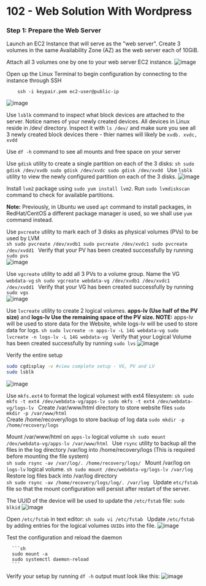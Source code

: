 # 102 - Web Solution With Wordpress

### Step 1: Prepare the Web Server
Launch an EC2 Instance that will serve as the "web server". Create 3 volumes in the same Availability Zone (AZ) as the web server each of 10GiB.

Attach all 3 volumes one by one to your web server EC2 instance.
![image](https://github.com/gideonsngo/DevOpsTraining/assets/74353147/90699fbe-bfaf-489b-bc45-66c208b44a58)

Open up the Linux Terminal to begin configuration by connecting to the instance through SSH
```
    ssh -i keypair.pem ec2-user@public-ip
```
![image](https://github.com/gideonsngo/DevOpsTraining/assets/74353147/adeca305-2c34-4102-bfee-6c1b1391fe83)

Use `lsblk` command to inspect what block devices are attached to the server. Notice names of your newly created devices. All devices in Linux reside in /dev/ directory. Inspect it with `ls /dev/` and make sure you see all 3 newly created block devices there - thier names will likely be `xvdb. xvdc, xvdd`

Use `df -h` command to see all mounts and free space on your server

Use `gdisk` utility to create a single partition on each of the 3 disks:
     ```sh
     sudo gdisk /dev/xvdb
     sudo gdisk /dev/xvdc
     sudo gdisk /dev/xvdd
     ```
Use `lsblk` utility to view the newly configured partition on each of the 3 disks.
![image](https://github.com/gideonsngo/DevOpsTraining/assets/74353147/679f5e17-6255-4d39-937e-58672d7fb04e)

Install `lvm2` package using `sudo yum install lvm2`. Run `sudo lvmdiskscan` command to check for available partitions.

**Note:** Previously, in Ubuntu we used `apt` command to install packages, in RedHat/CentOS a different package manager is used, so we shall use `yum` command instead.

Use `pvcreate` utility to mark each of 3 disks as physical volumes (PVs) to be used by LVM  
     ```sh
     sudo pvcreate /dev/xvdb1
     sudo pvcreate /dev/xvdc1
     sudo pvcreate /dev/xvdd1
     ```
Verify that your PV has been created successfully by running `sudo pvs`  
![image](https://github.com/gideonsngo/DevOpsTraining/assets/74353147/2f77f322-0bc5-4371-bcba-7b3adf8ced70)

Use `vgcreate` utility to add all 3 PVs to a volume group. Name the VG `webdata-vg`
     ```sh
     sudo vgcreate webdata-vg /dev/xvdb1 /dev/xvdc1 /dev/xvdd1
     ```
Verify that your VG has been created successfully by running `sudo vgs`  
![image](https://github.com/gideonsngo/DevOpsTraining/assets/74353147/ba7b32de-ede4-4622-9e8a-7a8f588e502c)

Use `lvcreate` utility to create 2 logical volumes. **apps-lv (Use half of the PV size)** and **logs-lv Use the remaining space of the PV size. NOTE:** apps-lv will be used to store data for the Website, while logs-lv will be used to store data for logs.
     ```sh
     sudo lvcreate -n apps-lv -L 14G webdata-vg
     sudo lvcreate -n logs-lv -L 14G webdata-vg
     ```
Verify that your Logical Volume has been created successfully by running `sudo lvs` 
![image](https://github.com/gideonsngo/DevOpsTraining/assets/74353147/bb04a154-5ed5-4c86-91ca-ffac797ac418)

Verify the entire setup
```sh
sudo cgdisplay -v #view complete setup - VG, PV and LV
sudo lsblk
```
![image](https://github.com/gideonsngo/DevOpsTraining/assets/74353147/d473cc8d-e40a-4c43-b484-3814b338bb54)

Use `mkfs.ext4` to format the logical volumest with ext4 filesystem:
     ```sh
     sudo mkfs -t ext4 /dev/webdata-vg/apps-lv
     sudo mkfs -t ext4 /dev/webdata-vg/logs-lv
     ```
Create /var/www/html directory to store website files ```sudo mkdir -p /var/www/html```  
Create /home/recovery/logs to store backup of log data ```sudo mkdir -p /home/recovery/logs```

Mount /var/www/html on `apps-lv` logical volume 
     ```sh
     sudo mount /dev/webdata-vg/apps-lv /var/www/html
     ```
Use `rsync` utility to backup all the files in the log directory /var/log into /home/recovery/logs (This is required before mounting the file system)   
     ```sh
     sudo rsync -av /var/log/. /home/recovery/logs/
     ```
Mount /var/log on `logs-lv` logical volume.
     ```sh
     sudo mount /dev/webdata-vg/logs-lv /var/log
     ```
Restore log files back into /var/log directory  
     ```sh
     sudo rsync -av /home/recovery/logs/log/. /var/log
     ```
Update `etc/fstab` file so that the mount configuration will persist after restart of the server.

The UUID of the device will be used to update the `/etc/fstab` file:
 ```sudo blkid```
 ![image](https://github.com/gideonsngo/DevOpsTraining/assets/74353147/1c64e293-95c4-4c09-93ae-cec797a7333f)

Open `/etc/fstab` in text editor:
      ```sh
      sudo vi /etc/fstab
      ```
Update `/etc/fstab` by adding entries for the logical volumes `UUIDs` into the file.
![image](https://github.com/gideonsngo/DevOpsTraining/assets/74353147/6f21c809-2a60-43e0-8e6c-0ec3daf50ffd)

Test the configuration and reload the daemon 

      ```sh
      sudo mount -a
      sudo systemctl daemon-reload
      ```
Verify your setup by running `df -h` output must look like this:
![image](https://github.com/gideonsngo/DevOpsTraining/assets/74353147/8827d585-4aa4-4077-bc78-03816b7446c8)

